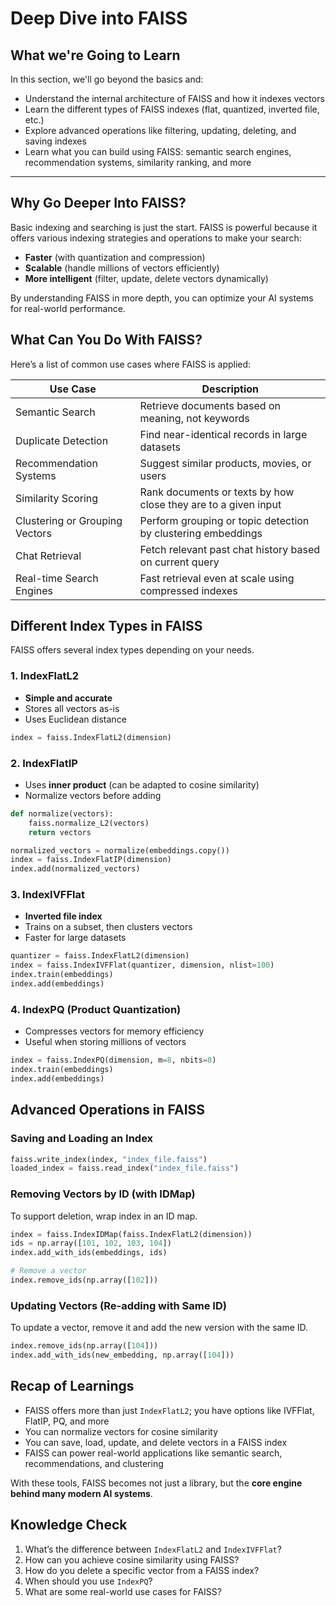 # Deep Dive into FAISS

## What we're Going to Learn

In this section, we'll go beyond the basics and:

- Understand the internal architecture of FAISS and how it indexes vectors
- Learn the different types of FAISS indexes (flat, quantized, inverted file, etc.)
- Explore advanced operations like filtering, updating, deleting, and saving indexes
- Learn what you can build using FAISS: semantic search engines, recommendation systems, similarity ranking, and more

---
## Why Go Deeper Into FAISS?

Basic indexing and searching is just the start. FAISS is powerful because it offers various indexing strategies and operations to make your search:

- **Faster** (with quantization and compression)
- **Scalable** (handle millions of vectors efficiently)
- **More intelligent** (filter, update, delete vectors dynamically)

By understanding FAISS in more depth, you can optimize your AI systems for real-world performance.

## What Can You Do With FAISS?

Here’s a list of common use cases where FAISS is applied:

| Use Case                         | Description |
|----------------------------------|-------------|
| Semantic Search                  | Retrieve documents based on meaning, not keywords |
| Duplicate Detection              | Find near-identical records in large datasets |
| Recommendation Systems           | Suggest similar products, movies, or users |
| Similarity Scoring               | Rank documents or texts by how close they are to a given input |
| Clustering or Grouping Vectors   | Perform grouping or topic detection by clustering embeddings |
| Chat Retrieval                   | Fetch relevant past chat history based on current query |
| Real-time Search Engines         | Fast retrieval even at scale using compressed indexes |

## Different Index Types in FAISS

FAISS offers several index types depending on your needs.

### 1. IndexFlatL2

- **Simple and accurate**
- Stores all vectors as-is
- Uses Euclidean distance

```python
index = faiss.IndexFlatL2(dimension)
```
###  2. IndexFlatIP

* Uses **inner product** (can be adapted to cosine similarity)
* Normalize vectors before adding

```python
def normalize(vectors):
    faiss.normalize_L2(vectors)
    return vectors

normalized_vectors = normalize(embeddings.copy())
index = faiss.IndexFlatIP(dimension)
index.add(normalized_vectors)
```

### 3. IndexIVFFlat

* **Inverted file index**
* Trains on a subset, then clusters vectors
* Faster for large datasets

```python
quantizer = faiss.IndexFlatL2(dimension)
index = faiss.IndexIVFFlat(quantizer, dimension, nlist=100)
index.train(embeddings)
index.add(embeddings)
```

### 4. IndexPQ (Product Quantization)

* Compresses vectors for memory efficiency
* Useful when storing millions of vectors

```python
index = faiss.IndexPQ(dimension, m=8, nbits=8)
index.train(embeddings)
index.add(embeddings)
```
## Advanced Operations in FAISS

### Saving and Loading an Index

```python
faiss.write_index(index, "index_file.faiss")
loaded_index = faiss.read_index("index_file.faiss")
```
### Removing Vectors by ID (with IDMap)

To support deletion, wrap index in an ID map.

```python
index = faiss.IndexIDMap(faiss.IndexFlatL2(dimension))
ids = np.array([101, 102, 103, 104])
index.add_with_ids(embeddings, ids)

# Remove a vector
index.remove_ids(np.array([102]))
```
### Updating Vectors (Re-adding with Same ID)

To update a vector, remove it and add the new version with the same ID.

```python
index.remove_ids(np.array([104]))
index.add_with_ids(new_embedding, np.array([104]))
```
## Recap of Learnings
* FAISS offers more than just `IndexFlatL2`; you have options like IVFFlat, FlatIP, PQ, and more
* You can normalize vectors for cosine similarity
* You can save, load, update, and delete vectors in a FAISS index
* FAISS can power real-world applications like semantic search, recommendations, and clustering

With these tools, FAISS becomes not just a library, but the **core engine behind many modern AI systems**.

## Knowledge Check

1. What’s the difference between `IndexFlatL2` and `IndexIVFFlat`?
2. How can you achieve cosine similarity using FAISS?
3. How do you delete a specific vector from a FAISS index?
4. When should you use `IndexPQ`?
5. What are some real-world use cases for FAISS?
